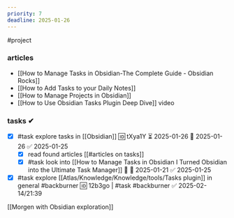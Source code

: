 ```yaml
---
priority: 7
deadline: 2025-01-26
---
```

#project

### articles
- [[How to Manage Tasks in Obsidian-The Complete Guide - Obsidian Rocks]]
- [[How to Add Tasks to your Daily Notes]]
-  [[How to Manage Projects in Obsidian]]
- [[How to Use Obsidian Tasks Plugin Deep Dive]] video

### tasks ✔

- [x] #task explore tasks in [[Obsidian]] 🆔 tXya1Y ⏳ 2025-01-26 📅 2025-01-26 ✅ 2025-01-25
	- [x] read found articles [[#articles on tasks]]
	- [x] #task look into [[How to Manage Tasks in Obsidian I Turned Obsidian into the Ultimate Task Manager]] 🔼 📅 2025-01-21 ✅ 2025-01-25
- [x] #task explore [[Atlas/Knowledge/Knowledge/tools/Tasks plugin]]  in general #backburner  🆔 12b3go | #task #backburner ✅ 2025-02-14/21:39 

[[Morgen with Obsidian exploration]]
